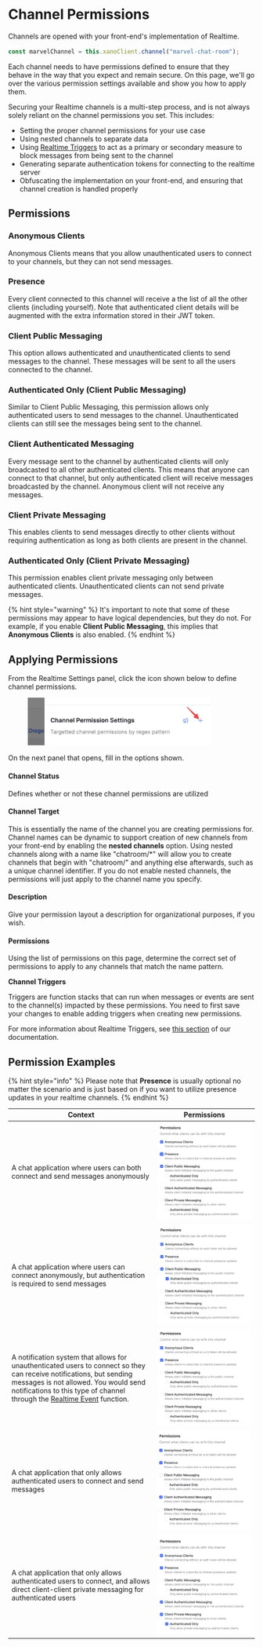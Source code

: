 # Channel Permissions

Channels are opened with your front-end's implementation of Realtime.

```javascript
const marvelChannel = this.xanoClient.channel("marvel-chat-room");
```

Each channel needs to have permissions defined to ensure that they behave in the way that you expect and remain secure. On this page, we'll go over the various permission settings available and show you how to apply them.

Securing your Realtime channels is a multi-step process, and is not always solely reliant on the channel permissions you set. This includes:

* Setting the proper channel permissions for your use case
* Using nested channels to separate data
* Using [Realtime Triggers](broken-reference) to act as a primary or secondary measure to block messages from being sent to the channel
* Generating separate authentication tokens for connecting to the realtime server
* Obfuscating the implementation on your front-end, and ensuring that channel creation is handled properly

## Permissions

### Anonymous Clients

Anonymous Clients means that you allow unauthenticated users to connect to your channels, but they can not send messages.

### Presence

Every client connected to this channel will receive a the list of all the other clients (including yourself). Note that authenticated client details will be augmented with the extra information stored in their JWT token.

### Client Public Messaging

This option allows authenticated and unauthenticated clients to send messages to the channel. These messages will be sent to all the users connected to the channel.

### Authenticated Only (Client Public Messaging)

Similar to Client Public Messaging, this permission allows only authenticated users to send messages to the channel. Unauthenticated clients can still see the messages being sent to the channel.

### Client Authenticated Messaging

Every message sent to the channel by authenticated clients will only broadcasted to all other authenticated clients. This means that anyone can connect to that channel, but only authenticated client will receive messages broadcasted by the channel. Anonymous client will not receive any messages.

### Client Private Messaging

This enables clients to send messages directly to other clients without requiring authentication as long as both clients are present in the channel.

### Authenticated Only (Client Private Messaging)

This permission enables client private messaging only between authenticated clients. Unauthenticated clients can not send private messages.

{% hint style="warning" %}
It's important to note that some of these permissions may appear to have logical dependencies, but they do not. For example, if you enable **Client Public Messaging**, this implies that **Anonymous Clients** is also enabled.
{% endhint %}

## Applying Permissions

From the Realtime Settings panel, click the icon shown below to define channel permissions.

<figure><img src="../.gitbook/assets/CleanShot 2024-05-07 at 21.31.05@2x.png" alt="" width="375"><figcaption></figcaption></figure>

On the next panel that opens, fill in the options shown.

#### Channel Status

Defines whether or not these channel permissions are utilized

#### Channel Target

This is essentially the name of the channel you are creating permissions for. Channel names can be dynamic to support creation of new channels from your front-end by enabling the **nested channels** option. Using nested channels along with a name like "chatroom/\*" will allow you to create channels that begin with "chatroom/" and anything else afterwards, such as a unique channel identifier. If you do not enable nested channels, the permissions will just apply to the channel name you specify.

#### Description

Give your permission layout a description for organizational purposes, if you wish.

#### Permissions

Using the list of permissions on this page, determine the correct set of permissions to apply to any channels that match the name pattern.

**Channel Triggers**

Triggers are function stacks that can run when messages or events are sent to the channel(s) impacted by these permissions. You need to first save your changes to enable adding triggers when creating new permissions.

For more information about Realtime Triggers, see [this section](broken-reference) of our documentation.

## Permission Examples

{% hint style="info" %}
Please note that **Presence** is usually optional no matter the scenario and is just based on if you want to utilize presence updates in your realtime channels.
{% endhint %}

| Context                                                                                                                                                                                                                                                      | Permissions                                                                                        |
| ------------------------------------------------------------------------------------------------------------------------------------------------------------------------------------------------------------------------------------------------------------ | -------------------------------------------------------------------------------------------------- |
| A chat application where users can both connect and send messages anonymously                                                                                                                                                                                | <img src="../.gitbook/assets/CleanShot 2024-05-30 at 10.42.07@2x.png" alt="" data-size="original"> |
| A chat application where users can connect anonymously, but authentication is required to send messages                                                                                                                                                      | <img src="../.gitbook/assets/CleanShot 2024-05-30 at 10.44.22@2x.png" alt="" data-size="original"> |
| A notification system that allows for unauthenticated users to connect so they can receive notifications, but sending messages is not allowed. You would send notifications to this type of channel through the [Realtime Event](broken-reference) function. | <img src="../.gitbook/assets/CleanShot 2024-05-30 at 14.10.39@2x.png" alt="" data-size="original"> |
| A chat application that only allows authenticated users to connect and send messages                                                                                                                                                                         | <img src="../.gitbook/assets/CleanShot 2024-05-30 at 10.53.17@2x.png" alt="" data-size="original"> |
| A chat application that only allows authenticated users to connect, and allows direct client-client private messaging for authenticated users                                                                                                                | <img src="../.gitbook/assets/CleanShot 2024-05-30 at 10.54.27@2x.png" alt="" data-size="original"> |
